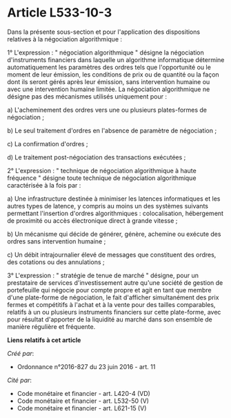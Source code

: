 # Article L533-10-3

Dans la présente sous-section et pour l'application des dispositions relatives à la négociation algorithmique : 

1° L'expression : " négociation algorithmique " désigne la négociation d'instruments financiers dans laquelle un algorithme
informatique détermine automatiquement les paramètres des ordres tels que l'opportunité ou le moment de leur émission, les
conditions de prix ou de quantité ou la façon dont ils seront gérés après leur émission, sans intervention humaine ou avec
une intervention humaine limitée. La négociation algorithmique ne désigne pas des mécanismes utilisés uniquement pour : 

a) L'acheminement des ordres vers une ou plusieurs plates-formes de négociation ; 

b) Le seul traitement d'ordres en l'absence de paramètre de négociation ; 

c) La confirmation d'ordres ; 

d) Le traitement post-négociation des transactions exécutées ; 

2° L'expression : " technique de négociation algorithmique à haute fréquence " désigne toute technique de négociation
algorithmique caractérisée à la fois par : 

a) Une infrastructure destinée à minimiser les latences informatiques et les autres types de latence, y compris au moins un
des systèmes suivants permettant l'insertion d'ordres algorithmiques : colocalisation, hébergement de proximité ou accès
électronique direct à grande vitesse ; 

b) Un mécanisme qui décide de générer, génère, achemine ou exécute des ordres sans intervention humaine ; 

c) Un débit intrajournalier élevé de messages que constituent des ordres, des cotations ou des annulations ; 

3° L'expression : " stratégie de tenue de marché " désigne, pour un prestataire de services d'investissement autre qu'une
société de gestion de portefeuille qui négocie pour compte propre et agit en tant que membre d'une plate-forme de
négociation, le fait d'afficher simultanément des prix fermes et compétitifs à l'achat et à la vente pour des tailles
comparables, relatifs à un ou plusieurs instruments financiers sur cette plate-forme, avec pour résultat d'apporter de la
liquidité au marché dans son ensemble de manière régulière et fréquente.

**Liens relatifs à cet article**

_Créé par_:

  - Ordonnance n°2016-827 du 23 juin 2016 - art. 11

_Cité par_:

  - Code monétaire et financier - art. L420-4 (VD)
  - Code monétaire et financier - art. L532-50 (V)
  - Code monétaire et financier - art. L621-15 (V)
